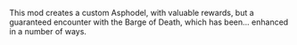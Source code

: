 This mod creates a custom Asphodel, with valuable rewards, but a guaranteed encounter with the Barge of Death, which has been... enhanced in a number of ways.